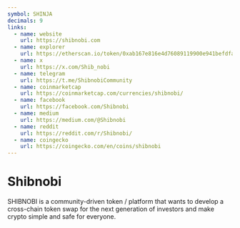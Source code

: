 ```yaml
---
symbol: SHINJA
decimals: 9
links:
  - name: website
    url: https://shibnobi.com
  - name: explorer
    url: https://etherscan.io/token/0xab167e816e4d76089119900e941befdfa37d6b32
  - name: x
    url: https://x.com/Shib_nobi
  - name: telegram
    url: https://t.me/ShibnobiCommunity
  - name: coinmarketcap
    url: https://coinmarketcap.com/currencies/shibnobi/
  - name: facebook
    url: https://facebook.com/Shibnobi
  - name: medium
    url: https://medium.com/@Shibnobi
  - name: reddit
    url: https://reddit.com/r/Shibnobi/
  - name: coingecko
    url: https://coingecko.com/en/coins/shibnobi
---
```


# Shibnobi

SHIBNOBI is a community-driven token / platform that wants to develop a cross-chain token swap for the next generation of investors and make crypto simple and safe for everyone.
